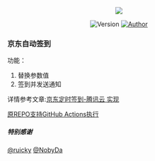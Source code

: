 
<p align="center">
    <img src="https://cdn.jsdelivr.net/gh/Johnson8888/jd_sign_bot/0.png">
</p>


<p align="center">
    <img alt="Version" src="https://img.shields.io/badge/release-0.0.1-blue"/>
    <a href="https://github.com/ruicky">
        <img alt="Author" src="https://img.shields.io/badge/author-fulade-blueviolet"/>
    </a>
</p>


### 京东自动签到
功能：

1. 替换参数值
2. 签到并发送通知

详情参考文章:[京东定时签到-腾讯云 实现](http://fulade.me/tips-jd-auto-sigh-2.html)



[原REPO支持GitHub Actions执行](https://github.com/ruicky/jd_sign_bot)

##### 特别感谢
[@ruicky](https://github.com/ruicky)
[@NobyDa](https://github.com/NobyDa)




